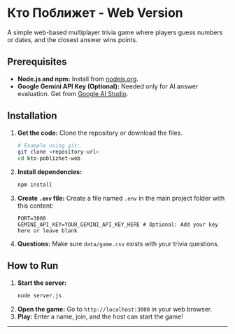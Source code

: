 # Кто Поближет - Web Version

A simple web-based multiplayer trivia game where players guess numbers or dates, and the closest answer wins points.

## Prerequisites

*   **Node.js and npm:** Install from [nodejs.org](https://nodejs.org/).
*   **Google Gemini API Key (Optional):** Needed only for AI answer evaluation. Get from [Google AI Studio](https://aistudio.google.com/app/apikey).

## Installation

1.  **Get the code:** Clone the repository or download the files.
    ```bash
    # Example using git:
    git clone <repository-url>
    cd kto-poblizhet-web
    ```
2.  **Install dependencies:**
    ```bash
    npm install
    ```
3.  **Create `.env` file:** Create a file named `.env` in the main project folder with this content:
    ```dotenv
    PORT=3000
    GEMINI_API_KEY=YOUR_GEMINI_API_KEY_HERE # Optional: Add your key here or leave blank
    ```
4.  **Questions:** Make sure `data/game.csv` exists with your trivia questions.

## How to Run

1.  **Start the server:**
    ```bash
    node server.js
    ```
2.  **Open the game:** Go to `http://localhost:3000` in your web browser.
3.  **Play:** Enter a name, join, and the host can start the game!

---